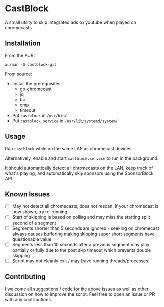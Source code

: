 # CastBlock
A small utility to skip integrated ads on youtube when played on chromecasts

## Installation
From the AUR:
```
aurman -S castblock-git
```

From source:
* Install the prerequisites:
  * [go-chromecast](https://github.com/vishen/go-chromecast)
  * jq
  * bc
  * cmp
  * timeout
* Put `castblock` in `/usr/bin/`
* Put `castblock.service` in `/usr/lib/systemd/system/`

## Usage
Run `castblock` while on the same LAN as chromecast devices.

Alternatively, enable and start `castblock.service` to run in the background.

It should automatically detect all chromecasts on the LAN, keep track of what's playing, and automatically skip sponsors using the SponsorBlock API.

## Known Issues
- [ ] May not detect all chromecasts, does not rescan. If your chromecast is now shown, try re-running
- [ ] Start of skipping is based on polling and may miss the starting split second of a segment
- [ ] Segments shorter than 5 seconds are ignored - seeking on chromecast always causes buffering making skipping super short segments have questionable value
- [ ] Segments less than 10 seconds after a previous segment may play partially or fully due to the post skip timeout which prevents double skipping
- [ ] Script may not cleanly exit / may leave running threads/processes.

## Contributing
I welcome all suggestions / code for the above issues as well as other discussion on how to improve the script. Feel free to open an issue or PR with any contributions.
